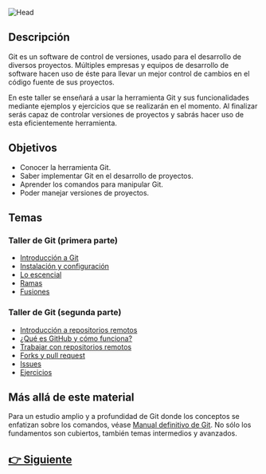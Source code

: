 ![Head](https://github.com/WorkshopTechnology/Materiales/blob/master/Workshops/GitGithub/Images/Head.png)

## Descripción

Git es un software de control de versiones, usado para el desarrollo de diversos proyectos. Múltiples empresas y equipos de desarrollo de software hacen uso de éste para llevar un mejor control de cambios en el código fuente de sus proyectos.

En este taller se enseñará a usar la herramienta Git y sus funcionalidades mediante ejemplos y ejercicios que se realizarán en el momento. Al finalizar serás capaz de controlar versiones de proyectos y sabrás hacer uso de esta eficientemente herramienta.

## Objetivos

-   Conocer la herramienta Git.
-   Saber implementar Git en el desarrollo de proyectos.
-   Aprender los comandos para manipular Git.
-   Poder manejar versiones de proyectos.

## Temas

### Taller de Git (primera parte)

-   [Introducción a Git](/Workshops/GitGithub/Page2.md)
-   [Instalación y configuración](/Workshops/GitGithub/Page3.md)
-   [Lo escencial](/Workshops/GitGithub/Page4.md)
-   [Ramas](/Workshops/GitGithub/Page5.md)
-   [Fusiones](/Workshops/GitGithub/Page6.md)

### Taller de Git (segunda parte)

-   [Introducción a repositorios remotos](/Workshops/GitGithub/Page7.md)
-   [¿Qué es GitHub y cómo funciona?](/Workshops/GitGithub/Page8.md)
-   [Trabajar con repositorios remotos](/Workshops/GitGithub/Page9.md)
-   [Forks y pull request](/Workshops/GitGithub/Page10.md)
-   [Issues](/Workshops/GitGithub/Page11.md)
-   [Ejercicios](/Workshops/GitGithub/PAGE12.md)

## Más allá de este material

Para un estudio amplio y a profundidad de Git donde los conceptos se enfatizan sobre los comandos, véase [Manual definitivo de Git](https://github.com/HerCerM/ManualDefinitivoGit). No sólo los fundamentos son cubiertos, también temas intermedios y avanzados.

## [👉 Siguiente](Page2.md)

